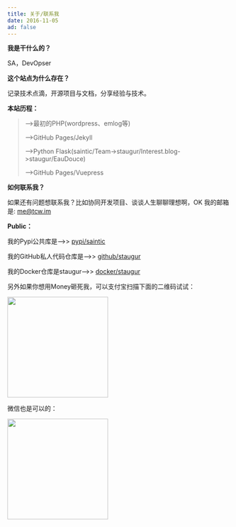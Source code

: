 ```yaml
---
title: 关于/联系我
date: 2016-11-05
ad: false
---
```


**我是干什么的？**

SA，DevOpser

**这个站点为什么存在？**

记录技术点滴，开源项目与文档，分享经验与技术。

**本站历程：**

> -->最初的PHP(wordpress、emlog等)
>
> -->GitHub Pages/Jekyll
>
> -->Python Flask(saintic/Team->staugur/Interest.blog->staugur/EauDouce)
>
> -->GitHub Pages/Vuepress

**如何联系我？**

如果还有问题想联系我？比如协同开发项目、谈谈人生聊聊理想啊，OK
我的邮箱是: [me@tcw.im](mailto:me@tcw.im)

**Public：**

我的Pypi公共库是-->> [pypi/saintic](https://pypi.org/user/saintic/)

我的GitHub私人代码仓库是-->> [github/staugur](https://github.com/staugur)

我的Docker仓库是staugur-->> [docker/staugur](https://hub.docker.com/u/staugur)

另外如果你想用Money砸死我，可以支付宝扫描下面的二维码试试：

<img style="max-width: 100%; width: 227px;" src="https://static.saintic.com/cdn/images/donation-alipay.jpg">

微信也是可以的：

<img style="max-width: 100%; width: 227px;" src="https://static.saintic.com/cdn/images/donation-wechat.png">
